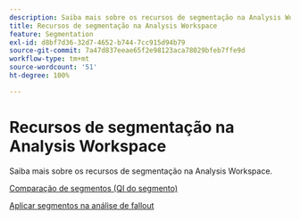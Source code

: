 ```yaml
---
description: Saiba mais sobre os recursos de segmentação na Analysis Workspace.
title: Recursos de segmentação na Analysis Workspace
feature: Segmentation
exl-id: d8bf7d36-32d7-4652-b744-7cc915d94b79
source-git-commit: 7a47d837eeae65f2e98123aca78029bfeb7ffe9d
workflow-type: tm+mt
source-wordcount: '51'
ht-degree: 100%

---
```


# Recursos de segmentação na Analysis Workspace

Saiba mais sobre os recursos de segmentação na Analysis Workspace.

[Comparação de segmentos (QI do segmento)](https://experienceleague.adobe.com/docs/analytics/analyze/analysis-workspace/panels/segment-comparison/segment-comparison.html?lang=pt-BR)

[Aplicar segmentos na análise de fallout](https://experienceleague.adobe.com/docs/analytics/analyze/analysis-workspace/visualizations/fallout/compare-segments-fallout.html?lang=pt-BR)
